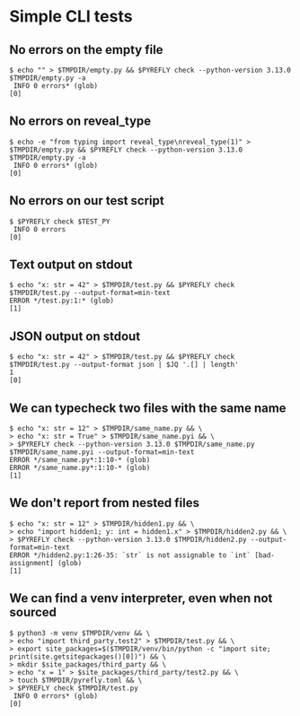# Simple CLI tests

## No errors on the empty file

```scrut {output_stream: stderr}
$ echo "" > $TMPDIR/empty.py && $PYREFLY check --python-version 3.13.0 $TMPDIR/empty.py -a
 INFO 0 errors* (glob)
[0]
```

## No errors on reveal_type

```scrut {output_stream: stderr}
$ echo -e "from typing import reveal_type\nreveal_type(1)" > $TMPDIR/empty.py && $PYREFLY check --python-version 3.13.0 $TMPDIR/empty.py -a
 INFO 0 errors* (glob)
[0]
```

## No errors on our test script

```scrut {output_stream: stderr}
$ $PYREFLY check $TEST_PY
 INFO 0 errors
[0]
```

## Text output on stdout

```scrut
$ echo "x: str = 42" > $TMPDIR/test.py && $PYREFLY check $TMPDIR/test.py --output-format=min-text
ERROR */test.py:1:* (glob)
[1]
```

## JSON output on stdout

```scrut
$ echo "x: str = 42" > $TMPDIR/test.py && $PYREFLY check $TMPDIR/test.py --output-format json | $JQ '.[] | length'
1
[0]
```

## We can typecheck two files with the same name

```scrut
$ echo "x: str = 12" > $TMPDIR/same_name.py && \
> echo "x: str = True" > $TMPDIR/same_name.pyi && \
> $PYREFLY check --python-version 3.13.0 $TMPDIR/same_name.py $TMPDIR/same_name.pyi --output-format=min-text
ERROR */same_name.py*:1:10-* (glob)
ERROR */same_name.py*:1:10-* (glob)
[1]
```

## We don't report from nested files

```scrut
$ echo "x: str = 12" > $TMPDIR/hidden1.py && \
> echo "import hidden1; y: int = hidden1.x" > $TMPDIR/hidden2.py && \
> $PYREFLY check --python-version 3.13.0 $TMPDIR/hidden2.py --output-format=min-text
ERROR */hidden2.py:1:26-35: `str` is not assignable to `int` [bad-assignment] (glob)
[1]
```

## We can find a venv interpreter, even when not sourced

```scrut {output_stream: stderr}
$ python3 -m venv $TMPDIR/venv && \
> echo "import third_party.test2" > $TMPDIR/test.py && \
> export site_packages=$($TMPDIR/venv/bin/python -c "import site; print(site.getsitepackages()[0])") && \
> mkdir $site_packages/third_party && \
> echo "x = 1" > $site_packages/third_party/test2.py && \
> touch $TMPDIR/pyrefly.toml && \
> $PYREFLY check $TMPDIR/test.py
 INFO 0 errors* (glob)
[0]
```
